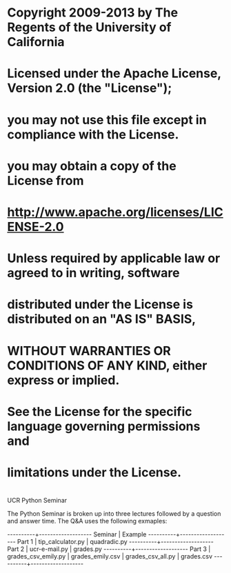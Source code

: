 #
# Copyright 2009-2013 by The Regents of the University of California
# Licensed under the Apache License, Version 2.0 (the "License");
# you may not use this file except in compliance with the License.
# you may obtain a copy of the License from
# 
#     http://www.apache.org/licenses/LICENSE-2.0
# 
# Unless required by applicable law or agreed to in writing, software
# distributed under the License is distributed on an "AS IS" BASIS,
# WITHOUT WARRANTIES OR CONDITIONS OF ANY KIND, either express or implied.
# See the License for the specific language governing permissions and
# limitations under the License.
#

UCR Python Seminar

  The Python Seminar is broken up into three lectures followed by a question and 
  answer time. The Q&A uses the following exmaples:

----------+-------------------
Seminar   | Example
----------+-------------------
Part 1    | tip_calculator.py
          | quadradic.py
----------+-------------------
Part 2    | ucr-e-mail.py
          | grades.py
----------+-------------------
Part 3    | grades_csv_emily.py
          | grades_emily.csv
          | grades_csv_all.py
          | grades.csv
----------+-------------------
